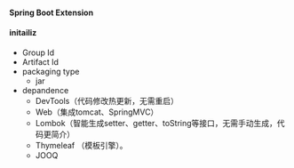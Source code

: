 #### Spring Boot Extension

#### initailiz
- Group Id
- Artifact Id
- packaging type
  - jar
- depandence
  - DevTools（代码修改热更新，无需重启）
  - Web（集成tomcat、SpringMVC）
  - Lombok（智能生成setter、getter、toString等接口，无需手动生成，代码更简介）
  - Thymeleaf （模板引擎）。
  - JOOQ